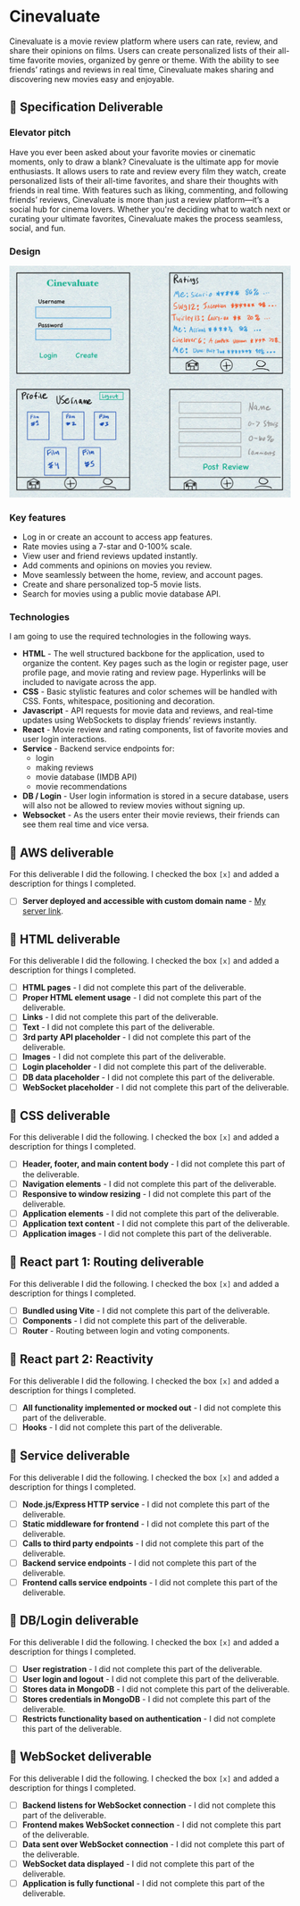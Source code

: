 # Cinevaluate


Cinevaluate is a movie review platform where users can rate, review, and share their opinions on films. Users can create personalized lists of their all-time favorite movies, organized by genre or theme. With the ability to see friends’ ratings and reviews in real time, Cinevaluate makes sharing and discovering new movies easy and enjoyable.


## 🚀 Specification Deliverable


### Elevator pitch
Have you ever been asked about your favorite movies or cinematic moments, only to draw a blank? Cinevaluate is the ultimate app for movie enthusiasts. It allows users to rate and review every film they watch, create personalized lists of their all-time favorites, and share their thoughts with friends in real time. With features such as liking, commenting, and following friends’ reviews, Cinevaluate is more than just a review platform—it’s a social hub for cinema lovers. Whether you're deciding what to watch next or curating your ultimate favorites, Cinevaluate makes the process seamless, social, and fun.


### Design

![Design image](final-design-drawing.jpg)


### Key features

- Log in or create an account to access app features.
- Rate movies using a 7-star and 0-100% scale.
- View user and friend reviews updated instantly.
- Add comments and opinions on movies you review.
- Move seamlessly between the home, review, and account pages.
- Create and share personalized top-5 movie lists.
- Search for movies using a public movie database API.


### Technologies

I am going to use the required technologies in the following ways.

- **HTML** - The well structured backbone for the application, used to organize the content. Key pages such as the login or register page, user profile page, and movie rating and review page. Hyperlinks will be included to navigate across the app.
- **CSS** - Basic stylistic features and color schemes will be handled with CSS. Fonts, whitespace, positioning and decoration.
- **Javascript** - API requests for movie data and reviews, and real-time updates using WebSockets to display friends’ reviews instantly.
- **React** - Movie review and rating components, list of favorite movies and user login interactions.
- **Service** - Backend service endpoints for:
    - login
    - making reviews
    - movie database (IMDB API)
    - movie recommendations
- **DB / Login** - User login information is stored in a secure database, users will also not be allowed to review movies without signing up. 
- **Websocket** - As the users enter their movie reviews, their friends can see them real time and vice versa. 

## 🚀 AWS deliverable

For this deliverable I did the following. I checked the box `[x]` and added a description for things I completed.

- [ ] **Server deployed and accessible with custom domain name** - [My server link](https://yourdomainnamehere.click).

## 🚀 HTML deliverable

For this deliverable I did the following. I checked the box `[x]` and added a description for things I completed.

- [ ] **HTML pages** - I did not complete this part of the deliverable.
- [ ] **Proper HTML element usage** - I did not complete this part of the deliverable.
- [ ] **Links** - I did not complete this part of the deliverable.
- [ ] **Text** - I did not complete this part of the deliverable.
- [ ] **3rd party API placeholder** - I did not complete this part of the deliverable.
- [ ] **Images** - I did not complete this part of the deliverable.
- [ ] **Login placeholder** - I did not complete this part of the deliverable.
- [ ] **DB data placeholder** - I did not complete this part of the deliverable.
- [ ] **WebSocket placeholder** - I did not complete this part of the deliverable.

## 🚀 CSS deliverable

For this deliverable I did the following. I checked the box `[x]` and added a description for things I completed.

- [ ] **Header, footer, and main content body** - I did not complete this part of the deliverable.
- [ ] **Navigation elements** - I did not complete this part of the deliverable.
- [ ] **Responsive to window resizing** - I did not complete this part of the deliverable.
- [ ] **Application elements** - I did not complete this part of the deliverable.
- [ ] **Application text content** - I did not complete this part of the deliverable.
- [ ] **Application images** - I did not complete this part of the deliverable.

## 🚀 React part 1: Routing deliverable

For this deliverable I did the following. I checked the box `[x]` and added a description for things I completed.

- [ ] **Bundled using Vite** - I did not complete this part of the deliverable.
- [ ] **Components** - I did not complete this part of the deliverable.
- [ ] **Router** - Routing between login and voting components.

## 🚀 React part 2: Reactivity

For this deliverable I did the following. I checked the box `[x]` and added a description for things I completed.

- [ ] **All functionality implemented or mocked out** - I did not complete this part of the deliverable.
- [ ] **Hooks** - I did not complete this part of the deliverable.

## 🚀 Service deliverable

For this deliverable I did the following. I checked the box `[x]` and added a description for things I completed.

- [ ] **Node.js/Express HTTP service** - I did not complete this part of the deliverable.
- [ ] **Static middleware for frontend** - I did not complete this part of the deliverable.
- [ ] **Calls to third party endpoints** - I did not complete this part of the deliverable.
- [ ] **Backend service endpoints** - I did not complete this part of the deliverable.
- [ ] **Frontend calls service endpoints** - I did not complete this part of the deliverable.

## 🚀 DB/Login deliverable

For this deliverable I did the following. I checked the box `[x]` and added a description for things I completed.

- [ ] **User registration** - I did not complete this part of the deliverable.
- [ ] **User login and logout** - I did not complete this part of the deliverable.
- [ ] **Stores data in MongoDB** - I did not complete this part of the deliverable.
- [ ] **Stores credentials in MongoDB** - I did not complete this part of the deliverable.
- [ ] **Restricts functionality based on authentication** - I did not complete this part of the deliverable.

## 🚀 WebSocket deliverable

For this deliverable I did the following. I checked the box `[x]` and added a description for things I completed.

- [ ] **Backend listens for WebSocket connection** - I did not complete this part of the deliverable.
- [ ] **Frontend makes WebSocket connection** - I did not complete this part of the deliverable.
- [ ] **Data sent over WebSocket connection** - I did not complete this part of the deliverable.
- [ ] **WebSocket data displayed** - I did not complete this part of the deliverable.
- [ ] **Application is fully functional** - I did not complete this part of the deliverable.
